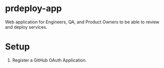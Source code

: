 # prdeploy-app

Web application for Engineers, QA, and Product Owners to be able to review and deploy services.

# Setup

1. Register a GitHub OAuth Application.
